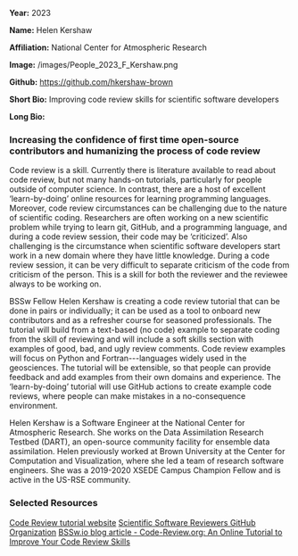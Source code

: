 **Year:** 2023

**Name:** Helen Kershaw

**Affiliation:** National Center for Atmospheric Research

**Image:** /images/People_2023_F_Kershaw.png

**Github:** https://github.com/hkershaw-brown

**Short Bio:** Improving code review skills for scientific software developers

**Long Bio:**
### Increasing the confidence of first time open-source contributors and humanizing the process of code review

Code review is a skill. Currently there is literature available to read about code review, but not many hands-on tutorials, particularly for people outside of computer science. In contrast, there are a host of excellent ‘learn-by-doing’ online resources for learning programming languages. Moreover, code review circumstances can be challenging due to the nature of scientific coding. Researchers are often working on a new scientific problem while trying to learn git, GitHub, and a programming language, and during a code review session, their code may be ‘criticized’.  Also challenging is the circumstance when scientific software developers start work in a new domain where they have little knowledge. During a code review session, it can be very difficult to separate criticism of the code from criticism of the person. This is a skill for both the reviewer and the reviewee always to be working on.

BSSw Fellow Helen Kershaw is creating a code review tutorial that can be done in pairs or individually; it can be used as a tool to onboard new contributors and as a refresher course for seasoned professionals. The tutorial will build from a text-based (no code) example to separate coding from the skill of reviewing and will include a soft skills section with examples of good, bad, and ugly review comments. Code review examples will focus on Python and Fortran---languages widely used in the geosciences. The tutorial will be extensible, so that people can provide feedback and add examples from their own domains and experience. The ‘learn-by-doing’ tutorial will use GitHub actions to create example code reviews, where people can make mistakes in a no-consequence environment.


Helen Kershaw is a Software Engineer at the National Center for Atmospheric Research. She works on the Data Assimilation Research Testbed (DART), an open-source community facility for ensemble data assimilation. Helen previously worked at Brown University at the Center for Computation and Visualization, where she led a team of research software engineers. She was a 2019-2020 XSEDE Campus Champion Fellow and is active in the US-RSE community.

### Selected Resources
<a href="https://code-review.org/" class="link-row">Code Review tutorial website</a>
<a href="https://github.com/scientific-software-reviewers" class="link-row">Scientific Software Reviewers GitHub Organization</a>
<a href="https://bssw.io/blog_posts/code-review-org-an-online-tutorial-to-improve-your-code-review-skills" class="link-row">BSSw.io blog article - Code-Review.org: An Online Tutorial to Improve Your Code Review Skills</a>
